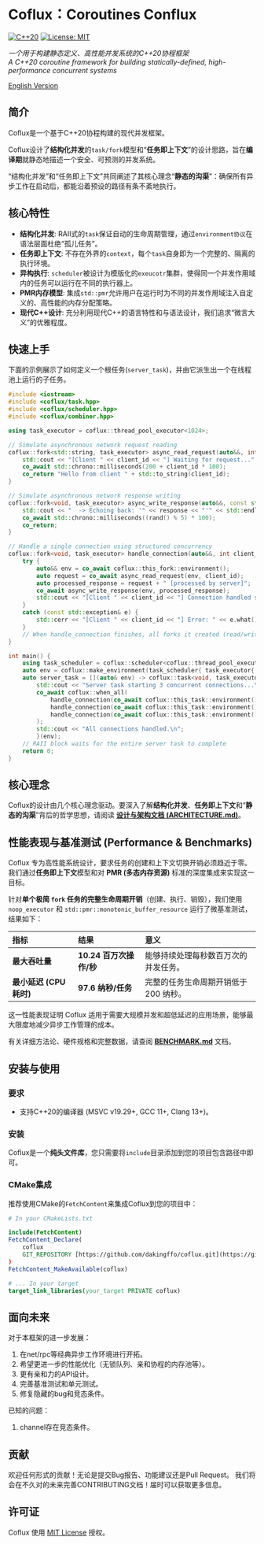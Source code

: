# Coflux：Coroutines Conflux

[![C++20](https://img.shields.io/badge/C++-20-blue.svg)](https://isocpp.org/std/the-standard)
[![License: MIT](https://img.shields.io/badge/License-MIT-yellow.svg)](https://opensource.org/licenses/MIT)

*一个用于构建静态定义、高性能并发系统的C++20协程框架*
<br>
*A C++20 coroutine framework for building statically-defined, high-performance concurrent systems*

[English Version](./README.en.md) 

## 简介

Coflux是一个基于C++20协程构建的现代并发框架。

Coflux设计了**结构化并发**的`task/fork`模型和“**任务即上下文**”的设计思路，旨在**编译期**就静态地描述一个安全、可预测的并发系统。

“结构化并发”和“任务即上下文”共同阐述了其核心理念“**静态的沟渠**”：确保所有异步工作在启动后，都能沿着预设的路径有条不紊地执行。

## 核心特性

- **结构化并发**: RAII式的`task`保证自动的生命周期管理，通过`environment协议`在语法层面杜绝“孤儿任务”。
- **任务即上下文**: 不存在外界的`context`，每个`task`自身即为一个完整的、隔离的执行环境。
- **异构执行**: `scheduler`被设计为模版化的`exeucotr`集群，使得同一个并发作用域内的任务可以运行在不同的执行器上。
- **PMR内存模型**: 集成`std::pmr`允许用户在运行时为不同的并发作用域注入自定义的、高性能的内存分配策略。
- **现代C++设计**: 充分利用现代C++的语言特性和与语法设计，我们追求“微言大义”的优雅程度。

## 快速上手

下面的示例展示了如何定义一个根任务(`server_task`)，并由它派生出一个在线程池上运行的子任务。

```cpp
#include <iostream>
#include <coflux/task.hpp>
#include <coflux/scheduler.hpp>
#include <coflux/combiner.hpp>

using task_executor = coflux::thread_pool_executor<1024>;

// Simulate asynchronous network request reading
coflux::fork<std::string, task_executor> async_read_request(auto&&, int client_id) {
    std::cout << "[Client " << client_id << "] Waiting for request..." << std::endl;
    co_await std::chrono::milliseconds(200 + client_id * 100);
    co_return "Hello from client " + std::to_string(client_id);
}

// Simulate asynchronous network response writing
coflux::fork<void, task_executor> async_write_response(auto&&, const std::string& response) {
    std::cout << "  -> Echoing back: '" << response << "'" << std::endl;
    co_await std::chrono::milliseconds((rand() % 5) * 100);
    co_return;
}

// Handle a single connection using structured concurrency
coflux::fork<void, task_executor> handle_connection(auto&&, int client_id) {
    try {
        auto&& env = co_await coflux::this_fork::environment();
        auto request = co_await async_read_request(env, client_id);
        auto processed_response = request + " [processed by server]";
        co_await async_write_response(env, processed_response);
        std::cout << "[Client " << client_id << "] Connection handled successfully." << std::endl;
    }
    catch (const std::exception& e) {
        std::cerr << "[Client " << client_id << "] Error: " << e.what() << std::endl;
    }
    // When handle_connection finishes, all forks it created (read/write) are automatically cleaned up.
}

int main() {
    using task_scheduler = coflux::scheduler<coflux::thread_pool_executor<1024>, coflux::timer_executor>;
    auto env = coflux::make_environment(task_scheduler{ task_executor{ 3 }, coflux::timer_executor{} });
    auto server_task = [](auto& env) -> coflux::task<void, task_executor, task_scheduler> {
        std::cout << "Server task starting 3 concurrent connections...\n";
        co_await coflux::when_all(
            handle_connection(co_await coflux::this_task::environment(), 1),
            handle_connection(co_await coflux::this_task::environment(), 2),
            handle_connection(co_await coflux::this_task::environment(), 3)
        );
        std::cout << "All connections handled.\n";
        }(env);
    // RAII block waits for the entire server task to complete
    return 0;
}
```

## 核心理念

Coflux的设计由几个核心理念驱动。要深入了解**结构化并发**、**任务即上下文**和“**静态的沟渠**”背后的哲学思想，请阅读 **[设计与架构文档 (ARCHITECTURE.md)](./ARCHITECTURE.zh.md)**。

## 性能表现与基准测试 (Performance & Benchmarks)

Coflux 专为高性能系统设计，要求任务的创建和上下文切换开销必须趋近于零。我们通过**任务即上下文**模型和对 **PMR (多态内存资源)** 标准的深度集成来实现这一目标。

针对**单个极简 `fork` 任务的完整生命周期开销**（创建、执行、销毁），我们使用 `noop_executor` 和 `std::pmr::monotonic_buffer_resource` 运行了微基准测试，结果如下：

| 指标 | 结果 | 意义 |
| :--- | :--- | :--- |
| **最大吞吐量** | **$10.24 \text{ 百万次操作/秒}$** | 能够持续处理每秒数百万次的并发任务。 |
| **最小延迟 (CPU 耗时)** | **$97.6 \text{ 纳秒/任务}$** | 完整的任务生命周期开销低于 200 纳秒。 |

这一性能表现证明 Coflux 适用于需要大规模并发和超低延迟的应用场景，能够最大限度地减少异步工作管理的成本。

有关详细方法论、硬件规格和完整数据，请查阅 **[BENCHMARK.md](./BENCHMARK.zh.md)** 文档。

## 安装与使用

### 要求
- 支持C++20的编译器 (MSVC v19.29+, GCC 11+, Clang 13+)。

### 安装
Coflux是一个**纯头文件库**，您只需要将`include`目录添加到您的项目包含路径中即可。

### CMake集成
推荐使用CMake的`FetchContent`来集成Coflux到您的项目中：

```cmake
# In your CMakeLists.txt

include(FetchContent)
FetchContent_Declare(
    coflux
    GIT_REPOSITORY [https://github.com/dakingffo/coflux.git](https://github.com/dakingffo/coflux.git)
)
FetchContent_MakeAvailable(coflux)

# ... In your target
target_link_libraries(your_target PRIVATE coflux)
```

## 面向未来
对于本框架的进一步发展：
1. 在net/rpc等经典异步工作环境进行开拓。
2. 希望更进一步的性能优化（无锁队列、亲和协程的内存池等）。
3. 更有亲和力的API设计。
4. 完善基准测试和单元测试。
5. 修复隐藏的bug和竞态条件。

已知的问题：
1. channel存在竞态条件。

## 贡献

欢迎任何形式的贡献！无论是提交Bug报告、功能建议还是Pull Request。
我们将会在不久对的未来完善CONTRIBUTING文档！届时可以获取更多信息。

## 许可证

Coflux 使用 [MIT License](./LICENSE) 授权。